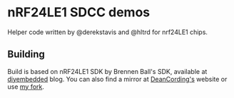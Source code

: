 nRF24LE1 SDCC demos
===================

Helper code written by @derekstavis and @hltrd for nrf24LE1 chips.

Building
--------

Build is based on nRF24LE1 SDK by Brennen Ball's SDK, available at 
[diyembedded](http://blog.diyembedded.com/2010/06/nrf24le1-sdk-for-sdcc.html)
blog. You can also find a mirror at 
[DeanCording's](https://github.com/DeanCording/nRF24LE1_SDK) website or use 
[my fork](git@github.com:derekstavis/nrf24le1-sdk.git).
